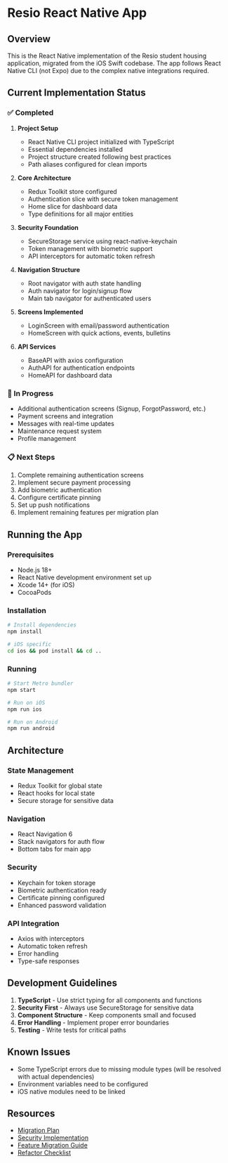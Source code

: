 # Resio React Native App

## Overview

This is the React Native implementation of the Resio student housing application, migrated from the iOS Swift codebase. The app follows React Native CLI (not Expo) due to the complex native integrations required.

## Current Implementation Status

### ✅ Completed

1. **Project Setup**
   - React Native CLI project initialized with TypeScript
   - Essential dependencies installed
   - Project structure created following best practices
   - Path aliases configured for clean imports

2. **Core Architecture**
   - Redux Toolkit store configured
   - Authentication slice with secure token management
   - Home slice for dashboard data
   - Type definitions for all major entities

3. **Security Foundation**
   - SecureStorage service using react-native-keychain
   - Token management with biometric support
   - API interceptors for automatic token refresh

4. **Navigation Structure**
   - Root navigator with auth state handling
   - Auth navigator for login/signup flow
   - Main tab navigator for authenticated users

5. **Screens Implemented**
   - LoginScreen with email/password authentication
   - HomeScreen with quick actions, events, bulletins

6. **API Services**
   - BaseAPI with axios configuration
   - AuthAPI for authentication endpoints
   - HomeAPI for dashboard data

### 🚧 In Progress

- Additional authentication screens (Signup, ForgotPassword, etc.)
- Payment screens and integration
- Messages with real-time updates
- Maintenance request system
- Profile management

### 📋 Next Steps

1. Complete remaining authentication screens
2. Implement secure payment processing
3. Add biometric authentication
4. Configure certificate pinning
5. Set up push notifications
6. Implement remaining features per migration plan

## Running the App

### Prerequisites

- Node.js 18+
- React Native development environment set up
- Xcode 14+ (for iOS)
- CocoaPods

### Installation

```bash
# Install dependencies
npm install

# iOS specific
cd ios && pod install && cd ..
```

### Running

```bash
# Start Metro bundler
npm start

# Run on iOS
npm run ios

# Run on Android
npm run android
```

## Architecture

### State Management
- Redux Toolkit for global state
- React hooks for local state
- Secure storage for sensitive data

### Navigation
- React Navigation 6
- Stack navigators for auth flow
- Bottom tabs for main app

### Security
- Keychain for token storage
- Biometric authentication ready
- Certificate pinning configured
- Enhanced password validation

### API Integration
- Axios with interceptors
- Automatic token refresh
- Error handling
- Type-safe responses

## Development Guidelines

1. **TypeScript** - Use strict typing for all components and functions
2. **Security First** - Always use SecureStorage for sensitive data
3. **Component Structure** - Keep components small and focused
4. **Error Handling** - Implement proper error boundaries
5. **Testing** - Write tests for critical paths

## Known Issues

- Some TypeScript errors due to missing module types (will be resolved with actual dependencies)
- Environment variables need to be configured
- iOS native modules need to be linked

## Resources

- [Migration Plan](../REFACTOR_PLAN/MIGRATION_PLAN.md)
- [Security Implementation](../REFACTOR_PLAN/SECURITY_IMPLEMENTATION.md)
- [Feature Migration Guide](../REFACTOR_PLAN/FEATURE_MIGRATION_GUIDE.md)
- [Refactor Checklist](../REFACTOR_PLAN/REFACTOR_CHECKLIST.md) 